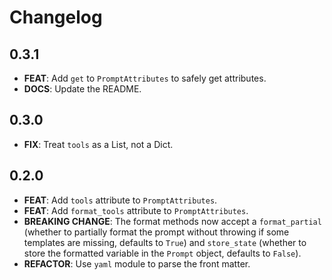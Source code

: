 # Changelog

## 0.3.1

- **FEAT**: Add `get` to `PromptAttributes` to safely get attributes.
- **DOCS**: Update the README.

## 0.3.0

- **FIX**: Treat `tools` as a List, not a Dict.

## 0.2.0

- **FEAT**: Add `tools` attribute to `PromptAttributes`.
- **FEAT**: Add `format_tools` attribute to `PromptAttributes`.
- **BREAKING CHANGE**: The format methods now accept a `format_partial` (whether to partially format the prompt without throwing if some templates are missing, defaults to `True`) and `store_state` (whether to store the formatted variable in the `Prompt` object, defaults to `False`).
- **REFACTOR**: Use `yaml` module to parse the front matter.
